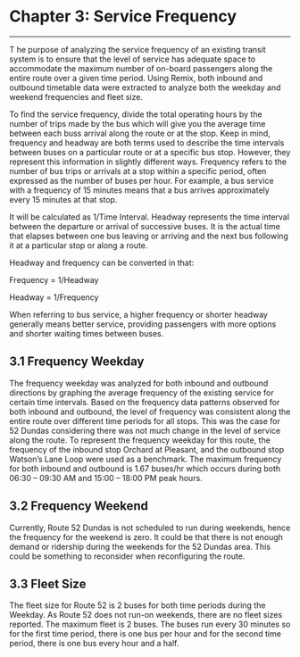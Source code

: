 # Chapter 3: Service Frequency
___
T
he purpose of analyzing the service frequency of an existing transit system is to ensure that the level of service has adequate space to accommodate the maximum number of on-board passengers along the entire route over a given time period. Using Remix, both inbound and outbound timetable data were extracted to analyze both the weekday and weekend frequencies and fleet size. 

To find the service frequency, divide the total operating hours by the number of trips made by the bus which will give you the average time between each buss arrival along the route or at the stop. Keep in mind, frequency and headway are both terms used to describe the time intervals between buses on a particular route or at a specific bus stop. However, they represent this information in slightly different ways. Frequency refers to the number of bus trips or arrivals at a stop within a specific period, often expressed as the number of buses per hour. For example, a bus service with a frequency of 15 minutes means that a bus arrives approximately every 15 minutes at that stop. 

It will be calculated as 1/Time Interval. Headway represents the time interval between the departure or arrival of successive buses. It is the actual time that elapses between one bus leaving or arriving and the next bus following it at a particular stop or along a route.

Headway and frequency can be converted in that:

Frequency = 1/Headway

Headway = 1/Frequency

When referring to bus service, a higher frequency or shorter headway generally means better service, providing passengers with more options and shorter waiting times between buses.

## 3.1 Frequency Weekday
The frequency weekday was analyzed for both inbound and outbound directions by graphing the average frequency of the existing service for certain time intervals. Based on the frequency data patterns observed for both inbound and outbound, the level of frequency was consistent along the entire route over different time periods for all stops. This was the case for 52 Dundas considering there was not much change in the level of service along the route. To represent the frequency weekday for this route, the frequency of the inbound stop Orchard at Pleasant, and the outbound stop Watson’s Lane Loop were used as a benchmark. The maximum frequency for both inbound and outbound is 1.67 buses/hr which occurs during both 06:30 – 09:30 AM and 15:00 – 18:00 PM peak hours.

## 3.2 Frequency Weekend
Currently, Route 52 Dundas is not scheduled to run during weekends, hence the frequency for the weekend is zero. It could be that there is not enough demand or ridership during the weekends for the 52 Dundas area. This could be something to reconsider when reconfiguring the route.

## 3.3 Fleet Size
The fleet size for Route 52 is 2 buses for both time periods during the Weekday. As Route 52 does not run-on weekends, there are no fleet sizes reported. The maximum fleet is 2 buses. The buses run every 30 minutes so for the first time period, there is one bus per hour and for the second time period, there is one bus every hour and a half.
